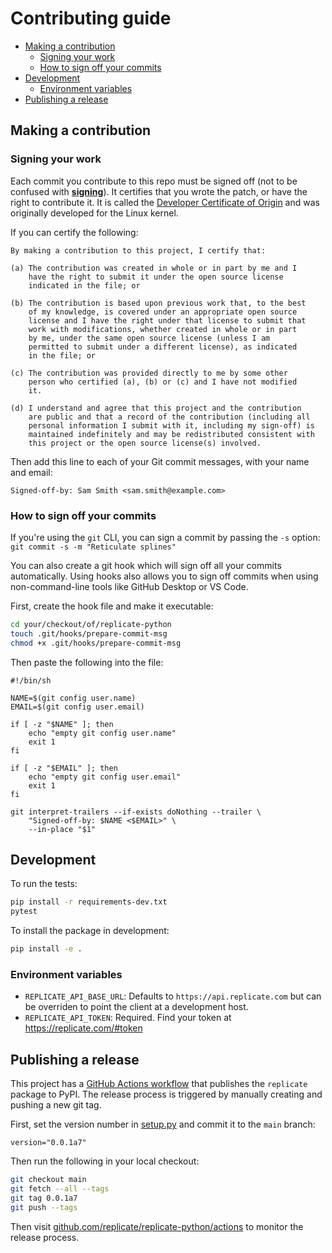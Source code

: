# Contributing guide

- [Making a contribution](#making-a-contribution)
  - [Signing your work](#signing-your-work)
  - [How to sign off your commits](#how-to-sign-off-your-commits)
- [Development](#development)
    - [Environment variables](#environment-variables)
- [Publishing a release](#publishing-a-release)

## Making a contribution

### Signing your work

Each commit you contribute to this repo must be signed off (not to be confused with **[signing](https://git-scm.com/book/en/v2/Git-Tools-Signing-Your-Work)**). It certifies that you wrote the patch, or have the right to contribute it. It is called the [Developer Certificate of Origin](https://developercertificate.org/) and was originally developed for the Linux kernel.

If you can certify the following:

```
By making a contribution to this project, I certify that:

(a) The contribution was created in whole or in part by me and I
    have the right to submit it under the open source license
    indicated in the file; or

(b) The contribution is based upon previous work that, to the best
    of my knowledge, is covered under an appropriate open source
    license and I have the right under that license to submit that
    work with modifications, whether created in whole or in part
    by me, under the same open source license (unless I am
    permitted to submit under a different license), as indicated
    in the file; or

(c) The contribution was provided directly to me by some other
    person who certified (a), (b) or (c) and I have not modified
    it.

(d) I understand and agree that this project and the contribution
    are public and that a record of the contribution (including all
    personal information I submit with it, including my sign-off) is
    maintained indefinitely and may be redistributed consistent with
    this project or the open source license(s) involved.
```

Then add this line to each of your Git commit messages, with your name and email:

```
Signed-off-by: Sam Smith <sam.smith@example.com>
```

### How to sign off your commits

If you're using the `git` CLI, you can sign a commit by passing the `-s` option: `git commit -s -m "Reticulate splines"`

You can also create a git hook which will sign off all your commits automatically. Using hooks also allows you to sign off commits when using non-command-line tools like GitHub Desktop or VS Code.

First, create the hook file and make it executable:

```sh
cd your/checkout/of/replicate-python
touch .git/hooks/prepare-commit-msg
chmod +x .git/hooks/prepare-commit-msg
```

Then paste the following into the file:

```
#!/bin/sh

NAME=$(git config user.name)
EMAIL=$(git config user.email)

if [ -z "$NAME" ]; then
    echo "empty git config user.name"
    exit 1
fi

if [ -z "$EMAIL" ]; then
    echo "empty git config user.email"
    exit 1
fi

git interpret-trailers --if-exists doNothing --trailer \
    "Signed-off-by: $NAME <$EMAIL>" \
    --in-place "$1"
```

## Development

To run the tests:

```sh
pip install -r requirements-dev.txt
pytest
```

To install the package in development:

```sh
pip install -e .
```

### Environment variables

- `REPLICATE_API_BASE_URL`: Defaults to `https://api.replicate.com` but can be overriden to point the client at a development host.
- `REPLICATE_API_TOKEN`: Required. Find your token at https://replicate.com/#token

## Publishing a release

This project has a [GitHub Actions workflow](https://github.com/replicate/replicate-python/blob/ab4439ee02d1f157cd3b904f5e0232b69bbae707/.github/workflows/ci.yaml#L37-L63) that publishes the `replicate` package to PyPI. The release process is triggered by manually creating and pushing a new git tag.

First, set the version number in [setup.py](setup.py) and commit it to the `main` branch:

```
version="0.0.1a7"
```

Then run the following in your local checkout:

```sh
git checkout main
git fetch --all --tags
git tag 0.0.1a7 
git push --tags
```

Then visit [github.com/replicate/replicate-python/actions](https://github.com/replicate/replicate-python/actions) to monitor the release process.
